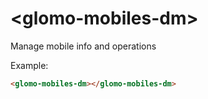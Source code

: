# &lt;glomo-mobiles-dm&gt;

Manage mobile info and operations

Example:
```html
<glomo-mobiles-dm></glomo-mobiles-dm>
```
